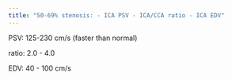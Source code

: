 ```yaml
---
title: "50-69% stenosis: - ICA PSV - ICA/CCA ratio - ICA EDV"
---
```

PSV: 125-230 cm/s (faster than normal)

ratio: 2.0 - 4.0

EDV: 40 - 100 cm/s

